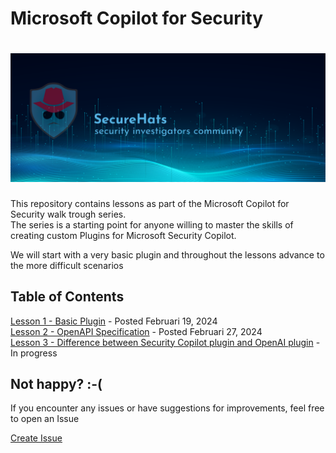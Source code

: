 # Microsoft Copilot for Security

![logo](./images/sh-banner.png)
=========

This repository contains lessons as part of the Microsoft Copilot for Security walk trough series.  
The series is a starting point for anyone willing to master the skills of creating custom Plugins for Microsoft Security Copilot.  

We will start with a very basic plugin and throughout the lessons advance to the more difficult scenarios

## Table of Contents

[Lesson 1 - Basic Plugin](https://github.com/SecureHats/security-copilot/blob/main/Lesson%201/README.md) - Posted Februari 19, 2024  
[Lesson 2 - OpenAPI Specification](https://github.com/SecureHats/security-copilot/blob/main/Lesson%202/README.md) - Posted Februari 27, 2024  
[Lesson 3 - Difference between Security Copilot plugin and OpenAI plugin](https://github.com/SecureHats/security-copilot/blob/main/Lesson%203/README.md) - In progress  

## Not happy? :-(

If you encounter any issues or have suggestions for improvements, feel free to open an Issue

[Create Issue](../../issues/new/choose)

<!-- This SecureHats repository is used to organize project information and artifacts. 

> Note field

- [ ] unchecked
- [x] checked

```Pwsh
Code example
```

## Heading 2

### Heading 3

#### Heading 4

_italic_

**bold**

inline `code-example`

 -->

